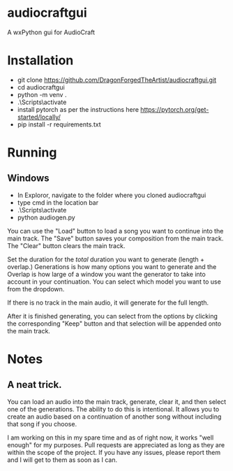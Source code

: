 # audiocraftgui
 A wxPython gui for AudioCraft

# Installation
- git clone https://github.com/DragonForgedTheArtist/audiocraftgui.git
- cd audiocraftgui
- python -m venv .
- .\Scripts\activate
- install pytorch as per the instructions here https://pytorch.org/get-started/locally/
- pip install -r requirements.txt

# Running

## Windows
- In Exploror, navigate to the folder where you cloned audiocraftgui
- type cmd in the location bar
- .\Scripts\activate
- python audiogen.py

You can use the "Load" button to load a song you want to continue into the main track.  The "Save" button saves your composition from the main track.  The "Clear" button clears the main track. 

Set the duration for the _total_ duration you want to generate (length + overlap.) Generations is how many options you want to generate and the Overlap is how large of a window you want the generator to take into account in your continuation.  You can select which model you want to use from the dropdown.

If there is no track in the main audio, it will generate for the full length.

After it is finished generating, you can select from the options by clicking the corresponding "Keep" button and that selection will be appended onto the main track.

# Notes
## A neat trick.  
You can load an audio into the main track, generate, clear it, and then select one of the generations.  The ability to do this is intentional.  It allows you to create an audio based on a continuation of another song without including that song if you choose.

I am working on this in my spare time and as of right now, it works "well enough" for my purposes.  Pull requests are appreciated as long as they are within the scope of the project.  If you have any issues, please report them and I will get to them as soon as I can.

